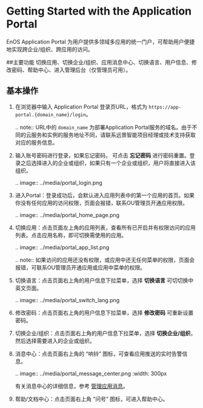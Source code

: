 # Getting Started with the Application Portal


EnOS Application Portal 为用户提供多领域多应用的统一门户，可帮助用户便捷地实现跨企业/组织、跨应用的访问。

##主要功能
切换应用、切换企业/组织、应用消息中心、切换语言、用户信息、修改密码、帮助中心、进入管理后台（仅管理员可用）。

## 基本操作

1. 在浏览器中输入 Application Portal 登录页URL，格式为 `https://app-portal.{domain_name}/login`。

   .. note:: URL中的 `domain_name` 为部署Application Portal服务的域名。由于不同的云服务和实例的服务地址不同，请联系远景智能项目经理或技术支持获取对应的服务信息。

2. 输入账号密码进行登录，如果忘记密码， 可点击 **忘记密码** 进行密码重置。登录之后选择进入的企业或组织，如果只有一个企业或组织，用户将直接进入该组织。

   .. image:: ../media/portal_login.png

3. 进入Portal：登录成功后，会默认进入应用列表中的第一个应用的首页。如果你没有任何应用的访问权限，页面会报错，联系OU管理员开通应用权限。

   .. image:: ../media/portal_home_page.png

4. 切换应用：点击页面左上角的应用列表，查看所有已开启并有权限访问的应用列表。点击应用名称，即可切换需使用的应用。

   .. image:: ../media/portal_app_list.png

   .. note:: 如果访问的应用还没有权限，或应用中还无任何菜单的权限，页面会报错，可联系OU管理员开通应用或应用中菜单的权限。

5. 切换语言：点击页面右上角的用户信息下拉菜单，选择 **切换语言** 可切切换中英文页面。

   .. image:: ../media/portal_switch_lang.png

6. 修改密码：点击页面右上角的用户信息下拉菜单，选择 **修改密码** 可重新设置密码。

7. 切换企业/组织：点击页面右上角的用户信息下拉菜单，选择 **切换企业/组织**，然后选择需要进入的企业或组织。

8. 消息中心：点击页面右上角的 “响铃” 图标，可查看应用推送的实时告警信息。

   .. image:: ../media/portal_message_center.png
      :width: 300px

   有关消息中心的详细信息，参考 [管理应用消息](managing_messages)。

9. 帮助/文档中心：点击页面右上角 “问号” 图标，可进入帮助中心。
